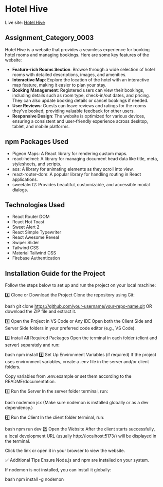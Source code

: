 ﻿# Hotel Hive

Live site: [Hotel Hive](https://unarmed-mouth.surge.sh/)

## Assignment_Category_0003

Hotel Hive is a website that provides a seamless experience for booking hotel rooms and managing bookings. Here are some key features of the website:

- **Feature-rich Rooms Section**: Browse through a wide selection of hotel rooms with detailed descriptions, images, and amenities.
- **Interactive Map**: Explore the location of the hotel with an interactive map feature, making it easier to plan your stay.
- **Booking Management**: Registered users can view their bookings, including details such as room type, check-in/out dates, and pricing. They can also update booking details or cancel bookings if needed.
- **User Reviews**: Guests can leave reviews and ratings for the rooms they've booked, providing valuable feedback for other users.
- **Responsive Design**: The website is optimized for various devices, ensuring a consistent and user-friendly experience across desktop, tablet, and mobile platforms.

## npm Packages Used

- Pigeon Maps: A React library for rendering custom maps.
- react-helmet: A library for managing document head data like title, meta, stylesheets, and scripts.
- aos: A library for animating elements as they scroll into view.
- react-router-dom: A popular library for handling routing in React applications.
- sweetalert2: Provides beautiful, customizable, and accessible modal dialogs.


## Technologies Used

- React Router DOM
- React Hot Toast
- Sweet Alert 2
- React Simple Typewriter
- React Awesome Reveal
- Swiper Slider
- Tailwind CSS
- Material Tailwind CSS
- Firebase Authentication

## Installation Guide for the Project
Follow the steps below to set up and run the project on your local machine:

1️⃣ Clone or Download the Project
Clone the repository using Git:

bash
git clone https://github.com/your-username/your-repo-name.git
OR download the ZIP file and extract it.

2️⃣ Open the Project in VS Code or Any IDE
Open both the Client Side and Server Side folders in your preferred code editor (e.g., VS Code).

3️⃣ Install All Required Packages
Open the terminal in each folder (client and server) separately and run:

bash
npm install
4️⃣ Set Up Environment Variables (if required)
If the project uses environment variables, create a .env file in the server and/or client folders.

Copy variables from .env.example or set them according to the README/documentation.

5️⃣ Run the Server
In the server folder terminal, run:

bash
nodemon jsx
(Make sure nodemon is installed globally or as a dev dependency.)

6️⃣ Run the Client
In the client folder terminal, run:

bash
npm run dev
7️⃣ Open the Website
After the client starts successfully, a local development URL (usually http://localhost:5173/) will be displayed in the terminal.

Click the link or open it in your browser to view the website.

✅ Additional Tips
Ensure Node.js and npm are installed on your system.

If nodemon is not installed, you can install it globally:

bash
npm install -g nodemon
